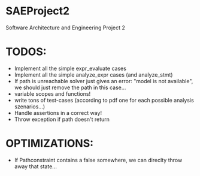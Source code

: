 # SAEProject2
Software Architecture and Engineering Project 2

TODOS:
======
- Implement all the simple expr_evaluate cases
- Implement all the simple analyze_expr cases (and analyze_stmt)
- If path is unreachable solver just gives an error: "model is not available", we should just remove the path in this case...
- variable scopes and functions!
- write tons of test-cases (according to pdf one for each possible analysis szenarios...)
- Handle assertions in a correct way!
- Throw exception if path doesn't return

OPTIMIZATIONS:
==============
- If Pathconstraint contains a false somewhere, we can direclty throw away that state...

